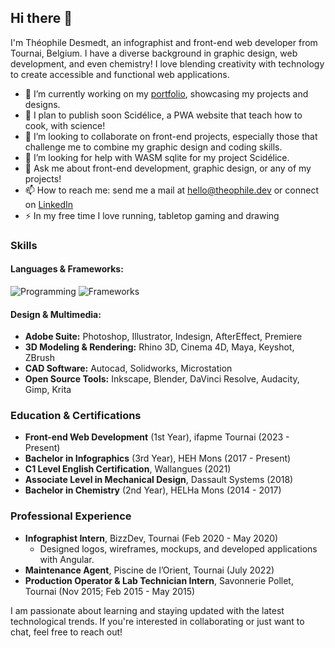 ## Hi there 👋

I'm Théophile Desmedt, an infographist and front-end web developer from Tournai, Belgium. I have a diverse background in graphic design, web development, and even chemistry! I love blending creativity with technology to create accessible and functional web applications.

- 🔭 I’m currently working on my [portfolio](https://theophile.dev), showcasing my projects and designs.
- 🌱 I plan to publish soon Scidélice, a PWA website that teach how to cook, with science!
- 👯 I’m looking to collaborate on front-end projects, especially those that challenge me to combine my graphic design and coding skills.
- 🤔 I’m looking for help with WASM sqlite for my project Scidélice.
- 💬 Ask me about front-end development, graphic design, or any of my projects!
- 📫 How to reach me: send me a mail at hello@theophile.dev or connect on [LinkedIn](https://www.linkedin.com/in/theophile-desmedt)
- ⚡ In my free time I love running, tabletop gaming and drawing

### Skills

#### Languages & Frameworks:
![Programming](https://skillicons.dev/icons?i=js,html,css,ts,php,sql)
![Frameworks](https://skillicons.dev/icons?i=angular,react,laravel,symfony)

#### Design & Multimedia:
- **Adobe Suite:** Photoshop, Illustrator, Indesign, AfterEffect, Premiere
- **3D Modeling & Rendering:** Rhino 3D, Cinema 4D, Maya, Keyshot, ZBrush
- **CAD Software:** Autocad, Solidworks, Microstation
- **Open Source Tools:** Inkscape, Blender, DaVinci Resolve, Audacity, Gimp, Krita

### Education & Certifications
- **Front-end Web Development** (1st Year), ifapme Tournai (2023 - Present)
- **Bachelor in Infographics** (3rd Year), HEH Mons (2017 - Present)
- **C1 Level English Certification**, Wallangues (2021)
- **Associate Level in Mechanical Design**, Dassault Systems (2018)
- **Bachelor in Chemistry** (2nd Year), HELHa Mons (2014 - 2017)

### Professional Experience
- **Infographist Intern**, BizzDev, Tournai (Feb 2020 - May 2020)
  - Designed logos, wireframes, mockups, and developed applications with Angular.
- **Maintenance Agent**, Piscine de l’Orient, Tournai (July 2022)
- **Production Operator & Lab Technician Intern**, Savonnerie Pollet, Tournai (Nov 2015; Feb 2015 - May 2015)

I am passionate about learning and staying updated with the latest technological trends. If you're interested in collaborating or just want to chat, feel free to reach out!

<!--

![Théophile's GitHub stats](https://github-readme-stats.vercel.app/api?username=DesignThinkerer&show_icons=true&theme=radical)

[![Top Langs](https://github-readme-stats.vercel.app/api/top-langs/?username=DesignThinkerer&layout=compact&theme=radical)](https://github.com/anuraghazra/github-readme-stats)
